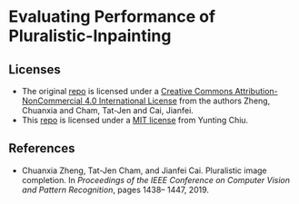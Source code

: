 # Evaluating Performance of Pluralistic-Inpainting

## Licenses
- The original [repo](https://github.com/lyndonzheng/Pluralistic-Inpainting) is licensed under a [Creative Commons Attribution-NonCommercial 4.0 International License](https://creativecommons.org/licenses/by-nc/4.0/) from the authors Zheng, Chuanxia and Cham, Tat-Jen and Cai, Jianfei.
- This [repo](https://github.com/twyunting/Evaluating-Performance-of-PICNet) is licensed under a [MIT license](https://opensource.org/licenses/MIT) from Yunting Chiu.
## References
- Chuanxia Zheng, Tat-Jen Cham, and Jianfei Cai. Pluralistic 	image completion. In *Proceedings of the IEEE Conference on Computer Vision and Pattern Recognition*, pages 1438– 1447, 2019.